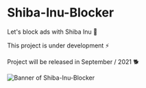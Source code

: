 # Shiba-Inu-Blocker
Let's block ads with Shiba Inu 🐶

This project is under development ⚡

Project will be released in September / 2021 🐕

![Banner of Shiba-Inu-Blocker](https://i.imgur.com/6OAxOPB.png)

